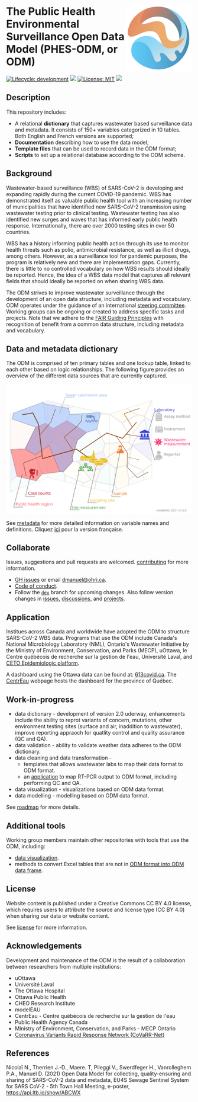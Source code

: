 # <img src="img/ODM-logo.png" align="right" alt="" width="180"/> The Public Health Environmental Surveillance Open Data Model (PHES-ODM, or ODM)

<!-- badges: start -->

[![Lifecycle:
development](https://img.shields.io/badge/lifecycle-stable-green.svg)](https://lifecycle.r-lib.org/articles/stages.html#stable-1)
![](https://img.shields.io/github/v/release/big-life-lab/covid-19-wastewater?color=green&label=GitHub)
[![License: MIT](https://img.shields.io/badge/License-CC%20BY%204.0-yellow.svg)](https://creativecommons.org/licenses/by/4.0/)
[![](https://img.shields.io/badge/doi-TBA-yellowgreen.svg)]()

<!-- badges: end -->

## Description

This repository includes:

- A relational **dictionary** that captures wastewater based surveillance data and metadata. It consists of 150+ variables categorized in 10 tables. Both English and French versions are supported;
- **Documentation** describing how to use the data model;
- **Template files** that can be used to record data in the ODM format;
- **Scripts** to set up a relational database according to the ODM schema.

## Background

Wastewater-based surveillance (WBS) of SARS-CoV-2 is developing and expanding rapidly during the current COVID-19 pandemic. WBS has demonstrated itself as valuable public health tool with an increasing number of municipalities that have identified new SARS-CoV-2 transmission using wastewater testing prior to clinical testing. Wastewater testing has also identified new surges and waves that has informed early public health response. Internationally, there are over 2000 testing sites in over 50 countries.

WBS has a history informing public health action through its use to monitor health threats such as polio, antimicrobial resistance, as well as illicit drugs, among others. However, as a surveillance tool for pandemic purposes, the program is relatively new and there are implementation gaps. Currently, there is little to no controlled vocabulary on how WBS results should ideally be reported. Hence, the idea of a WBS data model that captures all relevant fields that should ideally be reported on when sharing WBS data.

The ODM strives to improve wastewater surveillance through the development of an open data structure, including metadata and vocabulary. ODM operates under the guidance of an international [steering committee](https://github.com/Big-Life-Lab/covid-19-wastewater/wiki). Working groups can be ongoing or created to address specific tasks and projects. Note that we adhere to the [FAIR Guiding Principles](https://www.go-fair.org/fair-principles/) with recognition of benefit from a common data structure, including metadata and vocabulary.

## Data and metadata dictionary

The ODM is comprised of ten primary tables and one lookup table, linked to each other based on logic relationships. The following figure provides an overview of the different data sources that are currently captured.

![Schematic representation of the ODM](img/ODM%20schematic.svg)

See [metadata](metadata_en.md) for more detailed information on variable names and definitions. Cliquez [ici](metadata_fr.md) pour la version française.

## Collaborate

Issues, suggestions and pull requests are welcomed. [contributing](CONTRIBUTING.md) for more information.

- [GH issues](https://github.com/Big-Life-Lab/covid-19-wastewater/issues) or email [dmanuel\@ohri.ca](mailto:dmanuel@ohri.ca).
- [Code of conduct](CODE_OF_CONDUCT.md).
- Follow the [`dev`](https://github.com/Big-Life-Lab/covid-19-wastewater/tree/dev) branch for upcoming changes. Also follow version changes in [issues](https://github.com/Big-Life-Lab/covid-19-wastewater/issues), [discussions](https://github.com/Big-Life-Lab/covid-19-wastewater/discussions), and [projects](%3Chttps://github.com/Big-Life-Lab/covid-19-wastewater/projects).

## Application

Institues across Canada and worldwide have adopted the ODM to structure SARS-CoV-2 WBS data. Programs that use the ODM include Canada's National Microbiology Laboratory (NML), Ontario's Wastewater Initiative by the Ministry of Environment, Conservation, and Parks (MECP), uOttawa, le Centre québécois de recherche sur la gestion de l'eau, Université Laval, and [CETO Epidemiologic platform](https://ceto.ca).

A dashboard using the Ottawa data can be found at: [613covid.ca](https://613covid.ca/wastewater). The [CentrEau](https://www.centreau.ulaval.ca/covid/) webpage hosts the dashboard for the province of Québec.

## Work-in-progress

- data dictionary - development of version 2.0 uderway, enhancements include the ability to reprot variants of concern, mutations, other environment testing sites (surface and air, inaddition to wastewater), improve reporting appraoch for quatlity control and quality assurance (QC and QA).
- data validation - ability to validate weather data adheres to the ODM dictionary.
- data cleaning and data transformation -
  - templates that allows wastewater labs to map their data format to ODM format.
  - an [application](https://github.com/martinwellman/odm-qpcr-analyzer) to map RT-PCR output to ODM format, including performing QC and QA.
- data visualization - visualizations based on ODM data format.
- data modelling - modelling based on ODM data format.

See [roadmap](roadmap.md) for more details.

## Additional tools

Working group members maintain other repositories with tools that use the ODM, including:

- [data visualization](https://github.com/Big-Life-Lab/Ottawa-COVID-Projection).
- methods to convert Excel tables that are not in [ODM format into ODM data frame](https://github.com/jeandavidt/ODM-Import).

## License

Website content is published under a Creative Commons CC BY 4.0 license, which requires users to attribute the source and license type (CC BY 4.0) when sharing our data or website content.

See [license](LICENSE) for more information.

## Acknowledgements

Development and maintenance of the ODM is the result of a collaboration between researchers from multiple institutions:

- uOttawa
- Université Laval
- The Ottawa Hospital
- Ottawa Public Health
- CHEO Research Institute
- modelEAU
- CentrEau - Centre québécois de recherche sur la gestion de l'eau
- Public Health Agency Canada
- Ministry of Environment, Conservation, and Parks - MECP Ontario
- [Coronavirus Variants Rapid Response Network (CoVaRR-Net)](https://covarrnet.ca)

## References

Nicolaï N., Therrien J.-D., Maere. T, Pileggi V., Swerdfeger H., Vanrolleghem P.A., Manuel D. (2021) Open Data Model for collecting, quality-ensuring and sharing of SARS-CoV-2 data and metadata, EU4S Sewage Sentinel System for SARS CoV-2 - 5th Town Hall Meeting, e-poster, https://api.ltb.io/show/ABCWX
